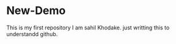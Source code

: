 # New-Demo
This is my first repository
I am sahil Khodake.
just writting this to understandd github.
